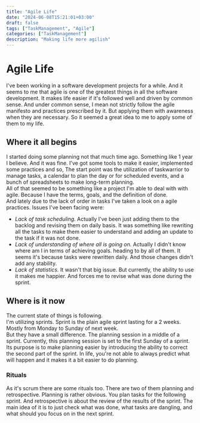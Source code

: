 ```yaml
---
title: "Agile Life"
date: "2024-06-08T15:21:01+03:00"
draft: false
tags: ["TaskManagement", "Agile"]
categories: ["TaskManagement"]
description: "Making life more agilish"
---
```


# Agile Life

I've been working in a software development projects for a while.
And it seems to me that agile is one of the greatest things in all the
software development.
It makes life easier if it's followed well and driven by common
sense. And under common sense, I mean not strictly follow the agile manifesto
and practices prescribed by it. But applying them with awareness when they are necessary.
So it seemed a great idea to me to apply some of them to my life.

## Where it all begins

I started doing some planning not that much time ago. Something like 1 year I believe.
And it was fine. I've got some tools to make it easier, implemented some practices and so,
The start point was the utilization of taskwarrior to manage tasks, a calendar to plan the day
or for scheduled events, and a bunch of spreadsheets to make long-term planning.  
All of that seemed to be something like a project I'm able to deal with with agile.
Because I have the terms, goals, and the definition of done.  
And lately due to the lack of order in tasks I've taken a look on a agile practices.
Issues I've been facing were:

- _Lack of task scheduling._ Actually I've been just adding them to the backlog and revising
  them on daily basis. It was something like rewriting all the tasks to make them easier
  to understand and adding an update to the task if it was not done.
- _Lack of understanding of where all is going on._ Actually I didn't know where am I in terms of achieving goals.
  heading to by all of them. It seems it's because tasks were rewritten daily.
  And those changes didn't add any stability.
- _Lack of statistics._ It wasn't that big issue. But currently, the ability to use it makes me
  happier. And forces me to revise what was done during the sprint.

## Where is it now

The current state of things is following.  
I'm utilizing sprints. Sprint is the plain agile sprint lasting for a 2 weeks.
Mostly from Monday to Sunday of next week.  
But they have a small difference. The planning session in a middle of a sprint.
Currently, this planning session is set to the first Sunday of a sprint.
Its purpose is to make planning easier by introducing the ability to correct the second part of 
the sprint. In life, you're not able to always predict what will happen and it makes it a bit easier
to do planning.  

### Rituals

As it's scrum there are some rituals too.
There are two of them planning and retrospective.
Planning is rather obvious. You plan tasks for the following sprint.
And retrospective is about the review of the results of the sprint.
The main idea of it is to just check what was done, what tasks are dangling,
and what should you focus on in the next sprint.

